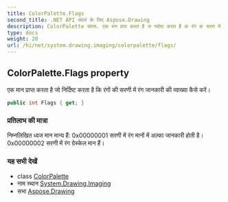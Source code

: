 ```yaml
---
title: ColorPalette.Flags
second_title: .NET API संदर्भ के लिए Aspose.Drawing
description: ColorPalette संपत्त. एक मन प्रप्त करत है ज नर्दष्ट करत है क रंगं क सरण में रंग जनकर क व्यख्य कैसे करें
type: docs
weight: 20
url: /hi/net/system.drawing.imaging/colorpalette/flags/
---
```

## ColorPalette.Flags property

एक मान प्राप्त करता है जो निर्दिष्ट करता है कि रंगों की सरणी में रंग जानकारी की व्याख्या कैसे करें।

```csharp
public int Flags { get; }
```

### प्रतिलाभ की मात्रा

निम्नलिखित ध्वज मान मान्य हैं: 0x00000001 सरणी में रंग मानों में अल्फा जानकारी होती है। 0x00000002 सरणी में रंग ग्रेस्केल मान हैं।

### यह सभी देखें

* class [ColorPalette](../)
* नाम स्थान [System.Drawing.Imaging](../../colorpalette/)
* सभा [Aspose.Drawing](../../../)


